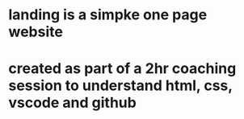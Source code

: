 # landing is a simpke one page website
# created as part of a 2hr coaching session to understand html, css, vscode and github

